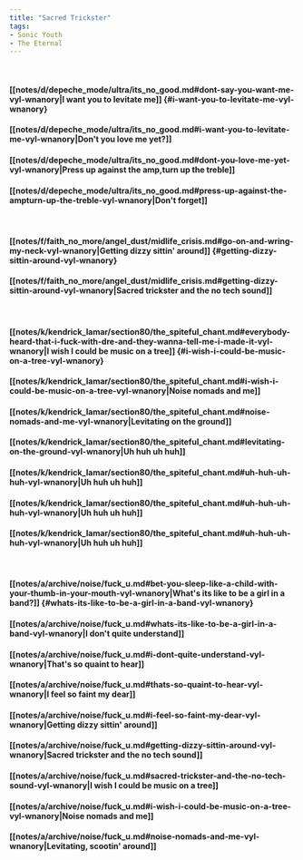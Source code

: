 ```yaml
---
title: "Sacred Trickster"
tags:
- Sonic Youth
- The Eternal
---
```

&nbsp;
#### [[notes/d/depeche_mode/ultra/its_no_good.md#dont-say-you-want-me-vyl-wnanory|I want you to levitate me]] {#i-want-you-to-levitate-me-vyl-wnanory}
#### [[notes/d/depeche_mode/ultra/its_no_good.md#i-want-you-to-levitate-me-vyl-wnanory|Don't you love me yet?]]
#### [[notes/d/depeche_mode/ultra/its_no_good.md#dont-you-love-me-yet-vyl-wnanory|Press up against the amp,turn up the treble]]
#### [[notes/d/depeche_mode/ultra/its_no_good.md#press-up-against-the-ampturn-up-the-treble-vyl-wnanory|Don't forget]]
&nbsp;
#### [[notes/f/faith_no_more/angel_dust/midlife_crisis.md#go-on-and-wring-my-neck-vyl-wnanory|Getting dizzy sittin' around]] {#getting-dizzy-sittin-around-vyl-wnanory}
#### [[notes/f/faith_no_more/angel_dust/midlife_crisis.md#getting-dizzy-sittin-around-vyl-wnanory|Sacred trickster and the no tech sound]]
&nbsp;
#### [[notes/k/kendrick_lamar/section80/the_spiteful_chant.md#everybody-heard-that-i-fuck-with-dre-and-they-wanna-tell-me-i-made-it-vyl-wnanory|I wish I could be music on a tree]] {#i-wish-i-could-be-music-on-a-tree-vyl-wnanory}
#### [[notes/k/kendrick_lamar/section80/the_spiteful_chant.md#i-wish-i-could-be-music-on-a-tree-vyl-wnanory|Noise nomads and me]]
#### [[notes/k/kendrick_lamar/section80/the_spiteful_chant.md#noise-nomads-and-me-vyl-wnanory|Levitating on the ground]]
#### [[notes/k/kendrick_lamar/section80/the_spiteful_chant.md#levitating-on-the-ground-vyl-wnanory|Uh huh uh huh]]
#### [[notes/k/kendrick_lamar/section80/the_spiteful_chant.md#uh-huh-uh-huh-vyl-wnanory|Uh huh uh huh]]
#### [[notes/k/kendrick_lamar/section80/the_spiteful_chant.md#uh-huh-uh-huh-vyl-wnanory|Uh huh uh huh]]
#### [[notes/k/kendrick_lamar/section80/the_spiteful_chant.md#uh-huh-uh-huh-vyl-wnanory|Uh huh uh huh]]
&nbsp;
#### [[notes/a/archive/noise/fuck_u.md#bet-you-sleep-like-a-child-with-your-thumb-in-your-mouth-vyl-wnanory|What's its like to be a girl in a band?]] {#whats-its-like-to-be-a-girl-in-a-band-vyl-wnanory}
#### [[notes/a/archive/noise/fuck_u.md#whats-its-like-to-be-a-girl-in-a-band-vyl-wnanory|I don't quite understand]]
#### [[notes/a/archive/noise/fuck_u.md#i-dont-quite-understand-vyl-wnanory|That's so quaint to hear]]
#### [[notes/a/archive/noise/fuck_u.md#thats-so-quaint-to-hear-vyl-wnanory|I feel so faint my dear]]
#### [[notes/a/archive/noise/fuck_u.md#i-feel-so-faint-my-dear-vyl-wnanory|Getting dizzy sittin' around]]
#### [[notes/a/archive/noise/fuck_u.md#getting-dizzy-sittin-around-vyl-wnanory|Sacred trickster and the no tech sound]]
#### [[notes/a/archive/noise/fuck_u.md#sacred-trickster-and-the-no-tech-sound-vyl-wnanory|I wish I could be music on a tree]]
#### [[notes/a/archive/noise/fuck_u.md#i-wish-i-could-be-music-on-a-tree-vyl-wnanory|Noise nomads and me]]
#### [[notes/a/archive/noise/fuck_u.md#noise-nomads-and-me-vyl-wnanory|Levitating, scootin' around]]

